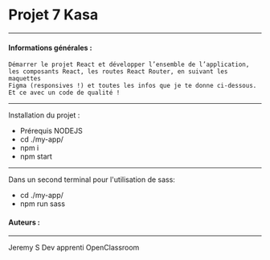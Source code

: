 
# Projet 7 Kasa

*************************************************************************
#### Informations générales :

    Démarrer le projet React et développer l’ensemble de l’application,
    les composants React, les routes React Router, en suivant les maquettes
    Figma (responsives !) et toutes les infos que je te donne ci-dessous.
    Et ce avec un code de qualité ! 

**************************************************************************
Installation du projet :
- Prérequis NODEJS
- cd ./my-app/
- npm i 
- npm start
__________________
Dans un second terminal pour l'utilisation de sass:
- cd ./my-app/
- npm run sass


#### Auteurs :
__________________
Jeremy S
Dev apprenti
OpenClassroom 
